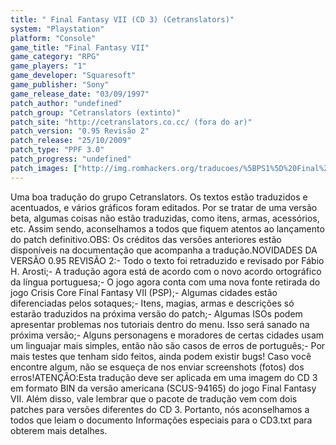 ```yaml
---
title: " Final Fantasy VII (CD 3) (Cetranslators)"
system: "Playstation"
platform: "Console"
game_title: "Final Fantasy VII"
game_category: "RPG"
game_players: "1"
game_developer: "Squaresoft"
game_publisher: "Sony"
game_release_date: "03/09/1997"
patch_author: "undefined"
patch_group: "Cetranslators (extinto)"
patch_site: "http://cetranslators.co.cc/ (fora do ar)"
patch_version: "0.95 Revisão 2"
patch_release: "25/10/2009"
patch_type: "PPF 3.0"
patch_progress: "undefined"
patch_images: ["http://img.romhackers.org/traducoes/%5BPS1%5D%20Final%20Fantasy%20VII%20-%20Cetranslators%20-%201.jpg","http://img.romhackers.org/traducoes/%5BPS1%5D%20Final%20Fantasy%20VII%20-%20Cetranslators%20-%206.jpg","http://img.romhackers.org/traducoes/%5BPS1%5D%20Final%20Fantasy%20VII%20-%20Cetranslators%20-%207.jpg"]
---
```

Uma boa tradução do grupo Cetranslators. Os textos estão traduzidos e acentuados, e vários gráficos foram editados. Por se tratar de uma versão beta, algumas coisas não estão traduzidas, como itens, armas, acessórios, etc. Assim sendo, aconselhamos a todos que fiquem atentos ao lançamento do patch definitivo.OBS: Os créditos das versões anteriores estão disponíveis na documentação que acompanha a tradução.NOVIDADES DA VERSÃO 0.95 REVISÃO 2:- Todo o texto foi retraduzido e revisado por Fábio H. Arosti;- A tradução agora está de acordo com o novo acordo ortográfico da língua portuguesa;- O jogo agora conta com uma nova fonte retirada do jogo Crisis Core Final Fantasy VII (PSP);- Algumas cidades estão diferenciadas pelos sotaques;- Itens, magias, armas e descrições só estarão traduzidos na próxima versão do patch;- Algumas ISOs podem apresentar problemas nos tutoriais dentro do menu. Isso será sanado na próxima versão;- Alguns personagens e moradores de certas cidades usam um linguajar mais simples, então não são casos de erros de português;- Por mais testes que tenham sido feitos, ainda podem existir bugs! Caso você encontre algum, não se esqueça de nos enviar screenshots (fotos) dos erros!ATENÇÃO:Esta tradução deve ser aplicada em uma imagem do CD 3 em formato BIN da versão americana (SCUS-94165) do jogo Final Fantasy VII. Além disso, vale lembrar que o pacote de tradução vem com dois patches para versões diferentes do CD 3. Portanto, nós aconselhamos a todos que leiam o documento Informações especiais para o CD3.txt para obterem mais detalhes.